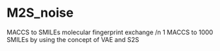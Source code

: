# M2S_noise

MACCS to SMILEs molecular fingerprint exchange /n
1 MACCS to 1000 SMILEs by using the concept of VAE and S2S

